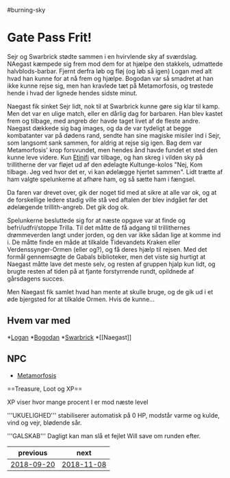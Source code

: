 #burning-sky

# Gate Pass Frit! 
    
Sejr og Swarbrick stødte sammen i en hvirvlende sky af sværdslag. NAegast kæmpede sig frem mod dem for at hjælpe den stakkels, udmattede halvblods-barbar. Fjernt derfra løb og fløj (og løb så igen) Logan med alt hvad han kunne for at nå frem og hjælpe. Bogodan var så smadret at han ikke kunne rejse sig, men han kravlede tæt på Metamorfosis, og trøstede hende i hvad der lignede hendes sidste minut.

Naegast fik sinket Sejr lidt, nok til at Swarbrick kunne gøre sig klar til kamp. Men det var en ulige match, eller en dårlig dag for barbaren. Han blev kastet frem og tilbage, med angreb der havde taget livet af de fleste andre. Naegast dækkede sig bag images, og da de var tydeligt at begge kombatanter var på dødens rand, sendte han sine magiske misiler ind i Sejr, som langsomt sank sammen, for aldrig at rejse sig igen. Bag dem var Metamorfosis' krop forsvundet, men hendes ånd havde fundet et sted den kunne leve videre. Kun [Etinifi](./Etinifi.md) var tilbage, og han skreg i vilden sky på trillitherne der var fløjet ud af den ødelagte Kultunge-kolos "Nej, Kom tilbage. Jeg ved hvor det er, vi kan ødelægge hjertet sammen". Lidt trætte af ham valgte spelunkerne at afhøre ham, og så sætte ham i fængsel.

Da faren var drevet over, gik der noget tid med at sikre at alle var ok, og at de forskellige ledere stadig ville stå ved aftalen der blev indgået før det ødelægende trillith-angreb. Det gik dog ok.  
 
Spelunkerne besluttede sig for at næste opgave var at finde og befri/udfri/stoppe Trilla. Til det måtte de få adgang til trillithernes drømmeverden langt under jorden, og den var ikke sådan lige at komme ind i. De måtte finde en måde at tilkalde Tidevandets Kraken eller Verdenssynger-Ormen (eller og?), og få deres hjælp til rejsen. Med det formål gennemsøgte de Gabals biblioteker, men det viste sig hurtigt at Naegast måtte lave det meste selv, og resten af gruppen hjalp kun lidt, og brugte resten af tiden på at fjante forstyrrende rundt, opildnede af gårsdagens succes.

Men Naegast fik samlet hvad han mente at skulle bruge, og de gik ud i et øde bjergsted for at tilkalde Ormen. Hvis de kunne...
 




## Hvem var med
*[Logan](./Logan.md)
*[Bogodan](./Bogodan.md)
*[Swarbrick](./Swarbrick%20Everwood.md)
*[[Naegast]]


## NPC

* [Metamorfosis](./Metamorfosis.md)


==Treasure, Loot og XP==





XP viser hvor mange procent I er mod næste level

'''UKUELIGHED''' stabiliserer automatisk på 0 HP, modstår varme og kulde, vind og vejr, blødende sår.

'''GALSKAB''' Dagligt kan man slå et fejlet Will save om runden efter.

| previous | next |
| --- | --- |
| [2018-09-20](./2018-09-20.md) | [2018-11-08](./2018-11-08.md) |
